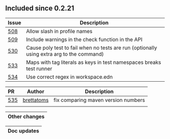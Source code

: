 
## Included since 0.2.21

| Issue                                                | Description  |
|:-----------------------------------------------------|--------------|
| [508](https://github.com/polyfy/polylith/issues/508) | Allow slash in profile names
| [509](https://github.com/polyfy/polylith/issues/509) | Include warnings in the check function in the API 
| [530](https://github.com/polyfy/polylith/issues/530) | Cause poly test to fail when no tests are run (optionally using extra arg to the command)
| [533](https://github.com/polyfy/polylith/issues/533) | Maps with tag literals as keys in test namespaces breaks test runner
| [534](https://github.com/polyfy/polylith/issues/534) | Use correct regex in workspace.edn

| PR      | Author                                      |      Description 
|:--------|---------------------------------------------|-----------------|
| [535](https://github.com/polyfy/polylith/pull/535) | [brettatoms](https://github.com/brettatoms) | fix comparing maven version numbers |
|         |                                             |                 |

|                                                                    Other changes |
|---------------------------------------------------------------------------------|

| Doc updates                                                                                                                                                                                                                    |
|--------------------------------------------------------------------------------------------------------------------------------------------------------------------------------------------------------------------------------|
